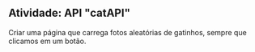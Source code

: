 ## Atividade: API "catAPI"

Criar uma página que carrega fotos aleatórias de gatinhos, sempre que clicamos em um botão.